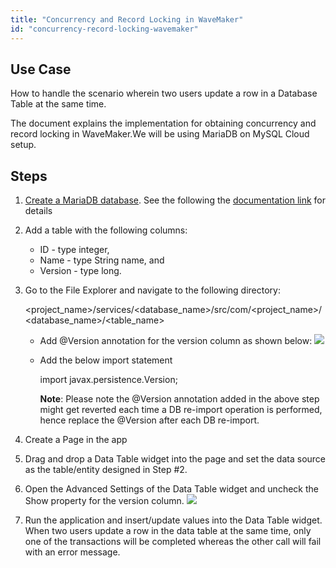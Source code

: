 ```yaml
---
title: "Concurrency and Record Locking in WaveMaker"
id: "concurrency-record-locking-wavemaker"
---
```


## Use Case

How to handle the scenario wherein two users update a row in a Database Table at the same time.

The document explains the implementation for obtaining concurrency and record locking in WaveMaker.We will be using MariaDB on MySQL Cloud setup.

## Steps

1. [Create a MariaDB database](/learn/app-development/services/database-services/working-with-databases/). See the following the [documentation link](/learn/app-development/services/database-services/working-with-databases/#integrating-database) for details
2. Add a table with the following columns:
    - ID - type integer,
    - Name - type String name, and
    - Version - type long.
3. Go to the File Explorer and navigate to the following directory:
    
    <project\_name>/services/<database\_name>/src/com/<project\_name>/<database\_name>/<table\_name>
    
    - Add @Version annotation for the version column as shown below: [![](/learn/assets/concurrency_annot.png)](/learn/assets/concurrency_annot.png)
    - Add the below import statement
        
        import javax.persistence.Version;
        
        **Note**: Please note the @Version annotation added in the above step might get reverted each time a DB re-import operation is performed, hence replace the @Version after each DB re-import.
4. Create a Page in the app
5. Drag and drop a Data Table widget into the page and set the data source as the table/entity designed in Step #2.
6. Open the Advanced Settings of the Data Table widget and uncheck the Show property for the version column. [![](/learn/assets/concurrency_DTAS.png)](/learn/assets/concurrency_DTAS.png)
7. Run the application and insert/update values into the Data Table widget. When two users update a row in the data table at the same time, only one of the transactions will be completed whereas the other call will fail with an error message.
